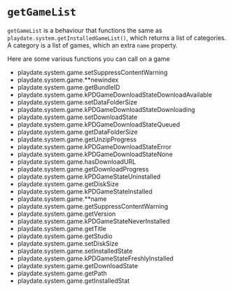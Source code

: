 # `getGameList`

`getGameList` is a behaviour that functions the same as `playdate.system.getInstalledGameList()`, which returns a list of categories. A category is a list of games, which an extra `name` property.

Here are some various functions you can call on a game

- playdate.system.game.setSuppressContentWarning
- playdate.system.game.**newindex
- playdate.system.game.getBundleID
- playdate.system.game.kPDGameDownloadStateDownloadAvailable
- playdate.system.game.setDataFolderSize
- playdate.system.game.kPDGameDownloadStateDownloading
- playdate.system.game.setDownloadState
- playdate.system.game.kPDGameDownloadStateQueued
- playdate.system.game.getDataFolderSize
- playdate.system.game.getUnzipProgress
- playdate.system.game.kPDGameDownloadStateError
- playdate.system.game.kPDGameDownloadStateNone
- playdate.system.game.hasDownloadURL
- playdate.system.game.getDownloadProgress
- playdate.system.game.kPDGameStateUninstalled
- playdate.system.game.getDiskSize
- playdate.system.game.kPDGameStateInstalled
- playdate.system.game.**name
- playdate.system.game.getSuppressContentWarning
- playdate.system.game.getVersion
- playdate.system.game.kPDGameStateNeverInstalled
- playdate.system.game.getTitle
- playdate.system.game.getStudio
- playdate.system.game.setDiskSize
- playdate.system.game.setInstalledState
- playdate.system.game.kPDGameStateFreshlyInstalled
- playdate.system.game.getDownloadState
- playdate.system.game.getPath
- playdate.system.game.getInstalledStat

